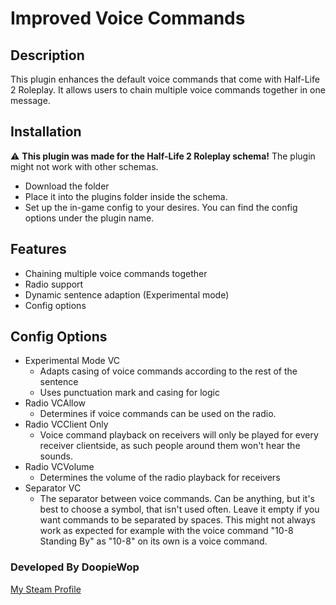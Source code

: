 # Improved Voice Commands

## Description
This plugin enhances the default voice commands that come with Half-Life 2 Roleplay. It allows users to chain multiple voice commands together in one message.

## Installation
:warning: **This plugin was made for the Half-Life 2 Roleplay schema!** The plugin might not work with other schemas.
- Download the folder
- Place it into the plugins folder inside the schema.
- Set up the in-game config to your desires. You can find the config options under the plugin name.

## Features
- Chaining multiple voice commands together
- Radio support
- Dynamic sentence adaption (Experimental mode)
- Config options

## Config Options
- Experimental Mode VC
    - Adapts casing of voice commands according to the rest of the sentence
    - Uses punctuation mark and casing for logic
- Radio VCAllow
    - Determines if voice commands can be used on the radio.
- Radio VCClient Only
    - Voice command playback on receivers will only be played for every receiver clientside, as such people around them won't hear the sounds.
- Radio VCVolume
    - Determines the volume of the radio playback for receivers
- Separator VC
    - The separator between voice commands. Can be anything, but it's best to choose a symbol, that isn't used often. Leave it empty if you want commands to be separated by spaces. This might not always work as expected for example with the voice command "10-8 Standing By" as "10-8" on its own is a voice command.

### Developed By DoopieWop

[My Steam Profile](https://steamcommunity.com/id/doopiewop/)